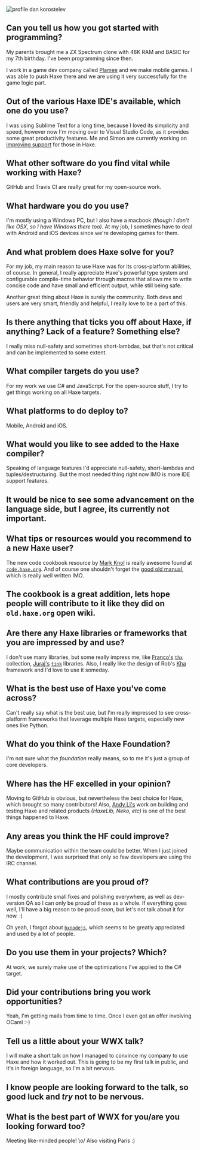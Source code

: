 [template]: ../../templates/interview.html
[author]: https://twitter.com/nadako "@nadako"
[date]: / "2016-05-26"
[modified]: / "2016-05-26"

![profile dan korostelev](/img/wwx/2016/Dan-Korostelev/profile.jpg "Dan Korostelev")

## Can you tell us how you got started with programming?

My parents brought me a ZX Spectrum clone with 48K RAM and BASIC for my 7th birthday. I've been programming since then.

I work in a game dev company called [Plamee](https://twitter.com/plameegames) and we make mobile games. I was able to push Haxe there and we are using it very successfully for the game logic part.

## Out of the various Haxe IDE's available, which one do you use?

I was using Sublime Text for a long time, because I loved its simplicity and speed, however now I'm moving over to Visual Studio Code, as it provides some great productivity features. Me and Simon are currently working on [improving support](https://github.com/vshaxe/haxe-languageserver) for those in Haxe.

## What other software do you find vital while working with Haxe?

GitHub and Travis CI are really great for my open-source work.

## What hardware you do you use?

I'm mostly using a Windows PC, but I also have a macbook _(though I don't like OSX, so I have Windows there too)_. At my job, I sometimes have to deal with Android and iOS devices since we're developing games for them.

## And what problem does Haxe solve for you?

For my job, my main reason to use Haxe was for its cross-platform abilities, of course. In general, I really appreciate Haxe's powerful type system and configurable compile-time behavior through macros that allows me to write concise code and have small and efficient output, while still being safe.

Another great thing about Haxe is surely the community. Both devs and users are very smart, friendly and helpful, I really love to be a part of this.

## Is there anything that ticks you off about Haxe, if anything? Lack of a feature? Something else?

I really miss null-safety and sometimes short-lambdas, but that's not critical and can be implemented to some extent.

## What compiler targets do you use?

For my work we use C# and JavaScript. For the open-source stuff, I try to get things working on all Haxe targets.

## What platforms to do deploy to?

Mobile, Android and iOS.

## What would you like to see added to the Haxe compiler?

Speaking of language features I'd appreciate null-safety, short-lambdas and tuples/destructuring. But the most needed thing right now IMO is more IDE support features.

## It would be nice to see some advancement on the language side, but I agree, its currently not important.

## What tips or resources would you recommend to a new Haxe user?

The new code cookbook resource by [Mark Knol](https://twitter.com/mknol) is really awesome found at [`code.haxe.org`](http://code.haxe.org/).
And of course one shouldn't forget the [good old manual](http://old.haxe.org/), which is really well written IMO.

## The cookbook is a great addition, lets hope people will contribute to it like they did on `old.haxe.org` open wiki.

## Are there any Haxe libraries or frameworks that you are impressed by and use?

I don't use many libraries, but some really impress me, like [Franco's](https://twitter.com/fponticelli) [`thx`](http://thx-lib.org/) collection, [Juraj's](https://twitter.com/back2dos) [`tink`](https://github.com/haxetink/) libraries. Also, I really like the design of Rob's [Kha](http://kha.tech/) framework and I'd love to use it someday.

## What is the best use of Haxe you've come across?

Can't really say what is the best use, but I'm really impressed to see cross-platform frameworks that leverage multiple Haxe targets, especially new ones like Python.

## What do you think of the Haxe Foundation?

I'm not sure what the *foundation* really means, so to me it's just a group of core developers.

## Where has the HF excelled in your opinion?

Moving to GitHub is obvious, but nevertheless the best choice for Haxe, which brought so many contributors! Also, [Andy Li's](https://twitter.com/andy_li) work on building and testing Haxe and related products _(HaxeLib, Neko, etc)_ is one of the best things happened to Haxe.

## Any areas you think the HF could improve?

Maybe communication within the team could be better. When I just joined the development, I was surprised that only so few developers are using the IRC channel.

## What contributions are you proud of?

I mostly contribute small fixes and polishing everywhere, as well as dev-version QA so I can only be proud of these as a whole. If everything goes well, I'll have a big reason to be proud _soon_, but let's not talk about it for now. :)

Oh yeah, I forgot about [`hxnodejs`](https://github.com/HaxeFoundation/hxnodejs), which seems to be greatly appreciated and used by a lot of people.

## Do you use them in your projects? Which?

At work, we surely make use of the optimizations I've applied to the C# target.

## Did your contributions bring you work opportunities?

Yeah, I'm getting mails from time to time. Once I even got an offer involving OCaml :-)

## Tell us a little about your WWX talk?

I will make a short talk on how I managed to convince my company to use Haxe and how it worked out. This is going to be my first talk in public, and it's in foreign language, so I'm a bit nervous.

## I know people are looking forward to the talk, so good luck and _try_ not to be nervous.

## What is the best part of WWX for you/are you looking forward too?

Meeting like-minded people! \o/ Also visiting Paris :)
